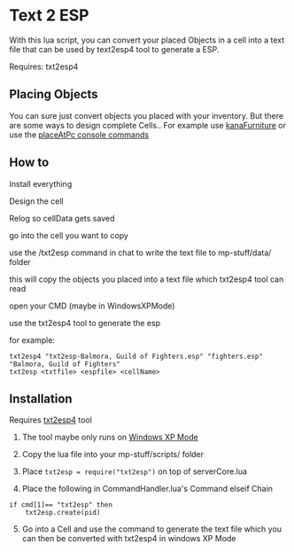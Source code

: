 # Text 2 ESP

With this lua script, you can convert your placed Objects in a cell into a text file that can be used by text2esp4 tool to generate a ESP.

Requires: txt2esp4

## Placing Objects

You can sure just convert objects you placed with your inventory.
But there are some ways to design complete Cells..
For example use [kanaFurniture](https://github.com/Atkana/tes3mp-scripts/blob/master/kanaFurniture.lua) or use the [placeAtPc console commands](https://en.uesp.net/wiki/Morrowind:Console)

## How to

Install everything

Design the cell

Relog so cellData gets saved

go into the cell you want to copy

use the /txt2esp command in chat to write the text file to mp-stuff/data/ folder

this will copy the objects you placed into a text file which txt2esp4 tool can read

open your CMD (maybe in WindowsXPMode)

use the txt2esp4 tool to generate the esp

for example:
```
txt2esp4 "txt2esp-Balmora, Guild of Fighters.esp" "fighters.esp" "Balmora, Guild of Fighters"
txt2esp <txtfile> <espfile> <cellName>
```

## Installation

Requires [txt2esp4](http://mw.modhistory.com/download-95-5272) tool

1. The tool maybe only runs on [Windows XP Mode](https://www.microsoft.com/en-us/download/details.aspx?id=8002)

2. Copy the lua file into your mp-stuff/scripts/ folder

3. Place `txt2esp = require("txt2esp")` on top of serverCore.lua

4. Place the following in CommandHandler.lua's Command elseif Chain

```
if cmd[1]== "txt2esp" then
	txt2esp.create(pid)
```

5. Go into a Cell and use the command to generate the text file which you can then be converted with txt2esp4 in windows XP Mode
